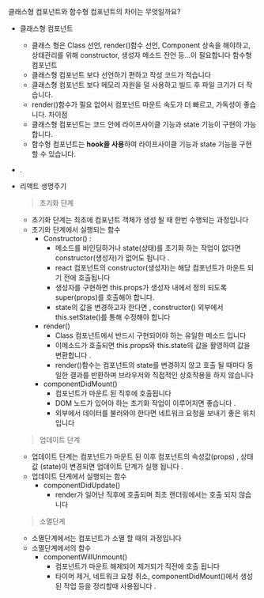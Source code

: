 클래스형 컴포넌트와 함수형 컴포넌트의 차이는 무엇일까요?

-   클래스형 컴포넌트

    -   클래스 형은 Class 선언, render()함수 선언, Component 상속을 해야하고, 상태관리를 위해 constructor, 생성자 메소드 전언 등…이 필요합니다
        함수형 컴포넌트
    -   클래스형 컴포넌트 보다 선언하기 편하고 작성 코드가 적습니다
    -   클래스형 컴포넌트 보다 메모리 자원을 덜 사용하고 빌드 후 파일 크기가 더 작습니다.
    -   render()함수가 필요 없어서 컴포넌트 마운트 속도가 더 빠르고, 가독성이 좋습니다.
        차이점
    -   클래스형 컴포넌트는 코드 안에 라이프사이클 기능과 state 기능이 구현이 가능합니다.
    -   함수형 컴포넌트는 **hook을 사용**하여 라이프사이클 기능과 state 기능을 구현할 수 있습니다.

-   .
-   리액트 생명주기
    > 초기화 단계
    -   초기화 단계는 최초에 컴포넌트 객체가 생성 될 때 한번 수행되는 과정입니다
    -   초기와 단계에서 실행되는 함수
        -   Constructor() :
            -   메소드를 바인딩하거나 state(상태)를 초기화 하는 작업이 없다면 constructor(생성자)가 없어도 됩니다 .
            -   react 컴포넌트의 constructor(생성자)는 해당 컴포넌트가 마운트 되기 전에 호출됩니다
            -   생성자를 구현하면 this.props가 생성자 내에서 정의 되도록 super(props)를 호출해야 합니다.
            -   state의 값을 변경하고자 한다면 , constructor() 외부에서 this.setState()를 통해 수정해야 합니다
        -   render()
            -   Class 컴포넌트에서 반드시 구현되어야 하는 유일한 메소드 입니다
            -   이메소드가 호출되면 this.props와 this.state의 값을 활영하여 값을 변환합니다 .
            -   render()함수는 컴포넌트의 state를 변경하지 않고 호출 될 때마다 동일한 결과를 반환하며 브라우저와 직접적인 상호작용을 하지 않습니다
        -   componentDidMount()
            -   컴포넌트가 마운트 된 직후에 호출됩니다
            -   DOM 노드가 있어야 하는 초기화 작업이 이루어지면 좋습니다 .
            -   외부에서 데이터를 불러와야 한다면 네트워크 요청을 보내기 좋은 위치입니다
    > 업데이트 단계
    -   업데이트 단계는 컴포넌트가 마운트 된 이후 컴포넌트의 속성값(props) , 상태값 (state)이 변경되면 업데이트 단계가 실행 됩니다 .
    -   업데이트 단계에서 실행되는 함수
        -   componentDidUpdate()
            -   render가 일어난 직후에 호출되며 최초 랜더링에서는 호출 되지 않습니다
    > 소멸단계
    -   소멸단계에서는 컴포넌트가 소멸 할 때의 과정입니다
    -   소멸단계에서의 함수
        -   componentWillUnmount()
            -   컴포넌트가 마운트 해제되어 제거되기 직전에 호출 됩니다
            -   타이머 제거, 네트워크 요청 취소, componentDidMount()에서 생성된 작업 등을 정리할때 사용됩니다 .
